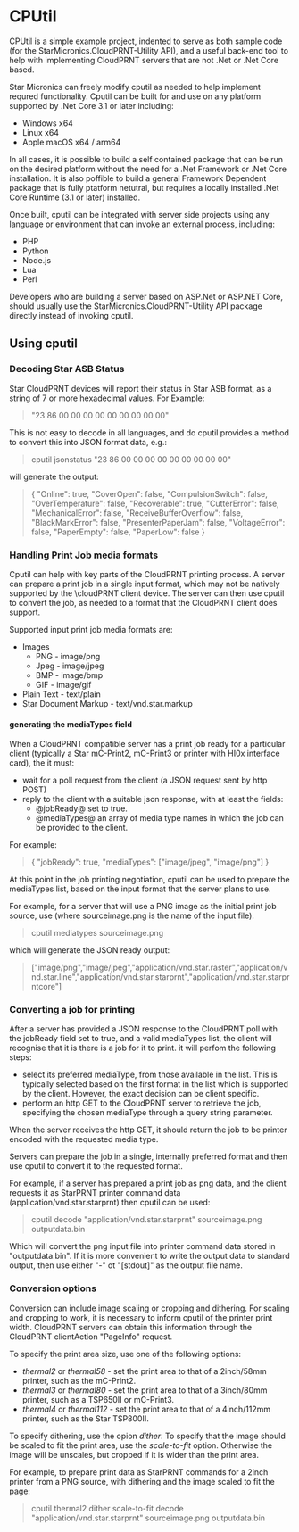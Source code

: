﻿CPUtil
======

CPUtil is a simple example project, indented to serve as both sample code (for
the StarMicronics.CloudPRNT-Utility API), and a useful back-end tool to help
with implementing CloudPRNT servers that are not .Net or .Net Core based.

Star Micronics can freely modify cputil as needed to help implement requred
functionality. Cputil can be built for and use on any platform supported by
.Net Core 3.1 or later including:
* Windows x64
* Linux x64
* Apple macOS x64 / arm64

In all cases, it is possible to build a self contained package that can be
run on the desired platform without the need for a .Net Framework or .Net Core
installation. It is also poffible to build a general Framework Dependent
package that is fully ptatform netutral, but requires a locally installed
.Net Core Runtime (3.1 or later) installed.

Once built, cputil can be integrated with server side projects using any
language or environment that can invoke an external process, including:
* PHP
* Python
* Node.js
* Lua
* Perl

Developers who are building a server based on ASP.Net or ASP.NET Core, should
usually use the StarMicronics.CloudPRNT-Utility API package directly instead
of invoking cputil.


Using cputil
------------

### Decoding Star ASB Status

Star CloudPRNT devices will report their status in Star ASB format, as a
string of 7 or more hexadecimal values. For Example:
> "23 86 00 00 00 00 00 00 00 00 00"

This is not easy to decode in all languages, and do cputil provides a method
to convert this into JSON format data, e.g.:
> cputil jsonstatus "23 86 00 00 00 00 00 00 00 00 00"

will generate the output:
> {
>   "Online": true,
>   "CoverOpen": false,
>   "CompulsionSwitch": false,
>   "OverTemperature": false,
>   "Recoverable": true,
>   "CutterError": false,
>   "MechanicalError": false,
>   "ReceiveBufferOverflow": false,
>   "BlackMarkError": false,
>   "PresenterPaperJam": false,
>   "VoltageError": false,
>   "PaperEmpty": false,
>   "PaperLow": false
> }


### Handling Print Job media formats

Cputil can help with key parts of the CloudPRNT printing process. A server
can prepare a print job in a single input format, which may not be natively
supported by the \cloudPRNT client device. The server can then use cputil to
convert the job, as needed to a format that the CloudPRNT client does support.

Supported input print job media formats are:
* Images
  * PNG - image/png
  * Jpeg - image/jpeg
  * BMP - image/bmp
  * GIF - image/gif
* Plain Text - text/plain
* Star Document Markup - text/vnd.star.markup

#### generating the mediaTypes field

When a CloudPRNT compatible server has a print job ready for a particular
client (typically a Star mC-Print2, mC-Print3 or printer with HI0x interface
card), the it must:
* wait for a poll request from the client (a JSON request sent by http POST)
* reply to the client with a suitable json response, with at least the fields:
  * @jobReady@ set to true.
  * @mediaTypes@ an array of media type names in which the job can be provided
    to the client.

For example:
> {
>   "jobReady": true,
>   "mediaTypes": ["image/jpeg", "image/png"]
> }

At this point in the job printing negotiation, cputil can be used to prepare
the mediaTypes list, based on the input format that the server plans to use.

For example, for a server that will use a PNG image as the initial print job
source, use (where sourceimage.png is the name of the input file):
> cputil mediatypes sourceimage.png

which will generate the JSON ready output:
> ["image/png","image/jpeg","application/vnd.star.raster","application/vnd.star.line","application/vnd.star.starprnt","application/vnd.star.starprntcore"]

### Converting a job for printing

After a server has provided a JSON response to the CloudPRNT poll with the
jobReady field set to true, and a valid mediaTypes list, the client will
recognise that it is there is a job for it to print. it will perfom the
following steps:
* select its preferred mediaType, from those available in the list. This
  is typically selected based on the first format in the list which is supported
  by the client. However, the exact decision can be client specific.
* perform an http GET to the CloudPRNT server to retrieve the job, specifying
  the chosen mediaType through a query string parameter.

When the server receives the http GET, it should return the job to be printer
encoded with the requested media type.

Servers can prepare the job in a single, internally preferred format and then
use cputil to convert it to the requested format.

For example, if a server has prepared a print job as png data, and the client
requests it as StarPRNT printer command data (application/vnd.star.starprnt)
then cputil can be used:
> cputil decode "application/vnd.star.starprnt" sourceimage.png outputdata.bin

Which will convert the png input file into printer command data stored in
"outputdata.bin". If it is more convenient to write the output data to standard
output, then use either "-" ot "[stdout]" as the output file name.

### Conversion options

Conversion can include image scaling or cropping and dithering.
For scaling and cropping to work, it is necessary to inform cputil of the
printer print width. CloudPRNT servers can obtain this information through
the CloudPRNT clientAction "PageInfo" request.

To specify the print area size, use one of the following options:
* *thermal2* or *thermal58* - set the print area to that of a 2inch/58mm printer,
  such as the mC-Print2.
* *thermal3* or *thermal80* - set the print area to that of a 3inch/80mm printer,
  such as a TSP650II or mC-Print3.
* *thermal4* or *thermal112* - set the print area to that of a 4inch/112mm
  printer, such as the Star TSP800II.

To specify dithering, use the opion *dither*.
To specify that the image should be scaled to fit the print area, use the
*scale-to-fit* option. Otherwise the image will be unscales, but cropped if it
is wider than the print area.

For example, to prepare print data as StarPRNT commands for a 2inch printer
from a PNG source, with dithering and the image scaled to fit the page:
> cputil thermal2 dither scale-to-fit decode "application/vnd.star.starprnt" sourceimage.png outputdata.bin



